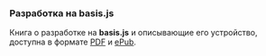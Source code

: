 ### Разработка на basis.js

Книга о разработке на **basis.js** и описывающие его устройство, доступна в формате [PDF](basisJs.pdf) и [ePub](basisJs.epub).


